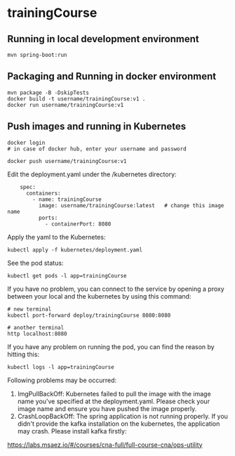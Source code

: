 # trainingCourse

## Running in local development environment

```
mvn spring-boot:run
```

## Packaging and Running in docker environment

```
mvn package -B -DskipTests
docker build -t username/trainingCourse:v1 .
docker run username/trainingCourse:v1
```

## Push images and running in Kubernetes

```
docker login 
# in case of docker hub, enter your username and password

docker push username/trainingCourse:v1
```

Edit the deployment.yaml under the /kubernetes directory:
```
    spec:
      containers:
        - name: trainingCourse
          image: username/trainingCourse:latest   # change this image name
          ports:
            - containerPort: 8080

```

Apply the yaml to the Kubernetes:
```
kubectl apply -f kubernetes/deployment.yaml
```

See the pod status:
```
kubectl get pods -l app=trainingCourse
```

If you have no problem, you can connect to the service by opening a proxy between your local and the kubernetes by using this command:
```
# new terminal
kubectl port-forward deploy/trainingCourse 8080:8080

# another terminal
http localhost:8080
```

If you have any problem on running the pod, you can find the reason by hitting this:
```
kubectl logs -l app=trainingCourse
```

Following problems may be occurred:

1. ImgPullBackOff:  Kubernetes failed to pull the image with the image name you've specified at the deployment.yaml. Please check your image name and ensure you have pushed the image properly.
1. CrashLoopBackOff: The spring application is not running properly. If you didn't provide the kafka installation on the kubernetes, the application may crash. Please install kafka firstly:

https://labs.msaez.io/#/courses/cna-full/full-course-cna/ops-utility


